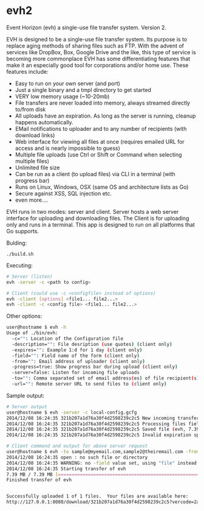 evh2
====

Event Horizon (evh) a single-use file transfer system. Version 2.

EVH is designed to be a single-use file transfer system.  Its purpose is to replace aging methods of sharing files such as FTP.  With the advent of services like DropBox, Box, Google Drive and the like, this type of service is becoming more commonplace EVH has some differentiating features that make it an especially good tool for corporations and/or home use.  These features include:

* Easy to run on your own server (and port)
* Just a single binary and a tmpl directory to get started
* VERY low memory usage (~10-20mb)
* File transfers are never loaded into memory, always streamed directly to/from disk
* All uploads have an expiration.  As long as the server is running, cleanup happens automatically.
* EMail notifications to uploader and to any number of recipients (with download links)
* Web interface for viewing all files at once (requires emailed URL for access and is nearly impossible to guess)
* Multiple file uploads (use Ctrl or Shift or Command when selecting multiple files)
* Unlimited file size
* Can be run as a client (to upload files) via CLI in a terminal (with progress bar)
* Runs on Linux, Windows, OSX (same OS and architecture lists as Go)
* Secure against XSS, SQL injection etc.
* even more....

EVH runs in two modes: server and client.  Server hosts a web server interface for uploading and downloading files.  The Client is for uploading only and runs in a terminal.  This app is designed to run on all platforms that Go supports.

Bulding:
```
./build.sh
```

Executing:
```Bash
# Server (listen)
evh -server -c <path to config>

# Client (could use -c <configfile> instead of options)
evh -client [options] <file1... file2...>
evh -client -c <config file> <file1... file2...>
```

Other options:
```Bash
user@hostname $ evh -h
Usage of ./bin/evh:
  -c="": Location of the Configuration file
  -description="": File desription (use quotes) (client only)
  -expires="": Example 1:d for 1 day (client only)
  -field="": Field name of the form (client only)
  -from="": Email address of uploader (client only)
  -progress=true: Show progress bar during upload (client only)
  -server=false: Listen for incoming file uploads
  -to="": Comma separated set of email address(es) of file recipient(s) (client only)
  -url="": Remote server URL to send files to (client only)
```

Sample output:
```Bash
# Server output
user@hostname $ evh -server -c local-config.gcfg
2014/12/08 16:24:35 321b207a1d76a30f4d2598239c2c5 New incoming transfer starting for 127.0.0.1:44400
2014/12/08 16:24:35 321b207a1d76a30f4d2598239c2c5 Processing files field: file
2014/12/08 16:24:35 321b207a1d76a30f4d2598239c2c5 Saved file (evh, 7.39 MB): assets/321b207a1d76a30f4d2598239c2c5/ZXZo
2014/12/08 16:24:35 321b207a1d76a30f4d2598239c2c5 Invalid expiration specified, using default of 1 day

# Client command and output for above server request
user@hostname $ evh -to sample@myemail.com,sample2@theiremail.com -from myself@me.org -description "Test upload" -url http://127.0.0.1:8080/upload/ evh
2014/12/08 16:24:35 open : no such file or directory
2014/12/08 16:24:35 WARNING: no -field value set, using "file" instead
2014/12/08 16:24:35 Starting transfer of evh
7.39 MB / 7.39 MB [=============================================================================] 100.00 % 554.02 MB/s 0
Finished transfer of evh


Successfully uploaded 1 of 1 files.  Your files are available here:
http://127.0.0.1:8080/download/321b207a1d76a30f4d2598239c2c5?vercode=2a71c29a76cb8d3a63c873
```
